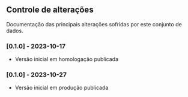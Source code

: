 ## Controle de alterações

Documentação das principais alterações sofridas por este conjunto de dados.

### [0.1.0] - 2023-10-17

- Versão inicial em homologação publicada

### [0.1.0] - 2023-10-27

- Versão inicial em produção publicada